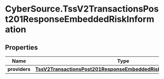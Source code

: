 # CyberSource.TssV2TransactionsPost201ResponseEmbeddedRiskInformation

## Properties
Name | Type | Description | Notes
------------ | ------------- | ------------- | -------------
**providers** | [**TssV2TransactionsPost201ResponseEmbeddedRiskInformationProviders**](TssV2TransactionsPost201ResponseEmbeddedRiskInformationProviders.md) |  | [optional] 



